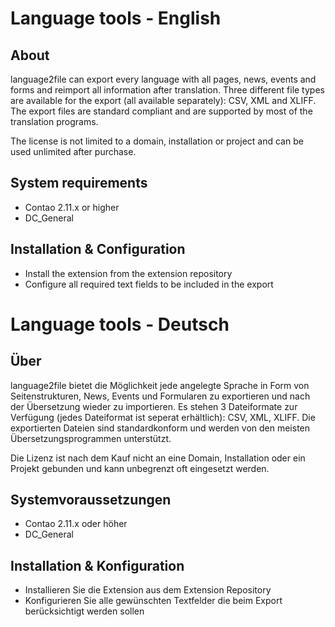 Language tools - English
========================

About
-----

language2file can export every language with all pages, news, events and forms and reimport all information after translation. Three different file types are available for the export (all available separately): CSV, XML and XLIFF. The export files are standard compliant and are supported by most of the translation programs.

The license is not limited to a domain, installation or project and can be used unlimited after purchase.

System requirements
-------------------

* Contao 2.11.x or higher
* DC_General


Installation & Configuration
----------------------------

* Install the extension from the extension repository
* Configure all required text fields to be included in the export


Language tools - Deutsch
========================

Über
----

language2file bietet die Möglichkeit jede angelegte Sprache in Form von Seitenstrukturen, News, Events und Formularen zu exportieren und nach der Übersetzung wieder zu importieren. Es stehen 3 Dateiformate zur Verfügung (jedes Dateiformat ist seperat erhältlich): CSV, XML, XLIFF. Die exportierten Dateien sind standardkonform und werden von den meisten Übersetzungsprogrammen unterstützt.

Die Lizenz ist nach dem Kauf nicht an eine Domain, Installation oder ein Projekt gebunden und kann unbegrenzt oft eingesetzt werden.

Systemvoraussetzungen
---------------------

* Contao 2.11.x oder höher
* DC_General


Installation & Konfiguration
----------------------------

* Installieren Sie die Extension aus dem Extension Repository
* Konfigurieren Sie alle gewünschten Textfelder die beim Export berücksichtigt werden sollen